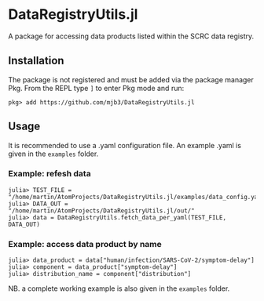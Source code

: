 # DataRegistryUtils.jl
A package for accessing data products listed within the SCRC data registry.

## Installation

The package is not registered and must be added via the package manager Pkg.
From the REPL type `]` to enter Pkg mode and run:

```
pkg> add https://github.com/mjb3/DataRegistryUtils.jl
```

## Usage

It is recommended to use a .yaml configuration file. An example .yaml is given in the `examples` folder.

### Example: refesh data

```
julia> TEST_FILE = "/home/martin/AtomProjects/DataRegistryUtils.jl/examples/data_config.yaml"
julia> DATA_OUT = "/home/martin/AtomProjects/DataRegistryUtils.jl/out/"
julia> data = DataRegistryUtils.fetch_data_per_yaml(TEST_FILE, DATA_OUT)
```

### Example: access data product by name

```
julia> data_product = data["human/infection/SARS-CoV-2/symptom-delay"]
julia> component = data_product["symptom-delay"]
julia> distribution_name = component["distribution"]
```

NB. a complete working example is also given in the `examples` folder.
